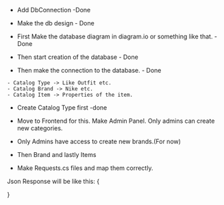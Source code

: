 - Add DbConnection -Done
- Make the db design - Done


- First Make the database diagram in diagram.io or something like that. - Done 
- Then start creation of the database - Done
- Then make the connection to the database. - Done

```text
- Catalog Type -> Like Outfit etc.
- Catalog Brand -> Nike etc.
- Catalog Item -> Properties of the item.
```

- Create Catalog Type first -done
- Move to Frontend for this. Make Admin Panel. Only admins can create new categories.
- Only Admins have  access to create new brands.(For now)
- Then Brand and lastly Items

- Make Requests.cs files and map them correctly.

Json Response will be like this:
{
    
}